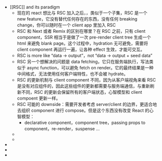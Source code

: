 - [[RSC]] and its paradigm
	- 现在的 react 想比与 RSC 加入之后，，类似于一个子集，RSC 是一个 new feature，它没有替代任何存在的东西，没有任何 breaking change，你可以随时在一个 client app 里加入 RSC
	- RSC 和 Next 或者 Remix 的区别在哪里？在 RSC 之前，只有 client component，SSR 相当于是做了一次 pre-render client tree 生成一个 html 来避免 blank page。这个过程中，hydration 无可避免，需要将 client component 再运行一遍，让各种 effect 生效，才能可交互。
	- RSC is more like “data -> output”，not “data -> output + seed data”
	- RSC 另一个想解决的问题是 data fetching，它只在服务端执行，写法类似于 async function，可以避免 fetch on render。它的最终结果是一种中间格式，无法使用任何客户端特性，也不会被 hydrate。
	- RSC 的更新机制与 client component 不同，因为从客户端视角来看 RSC 是没有对应组件的，因此这些组件的更新都需要与服务端通信，与重新刷新不同，RSC 的更新会保留所有的客户端状态，心智模型和 client compoent 更新一样。
	- RSC 可能的 downside：需要开发者考虑 server/client 的边界，更适合地去组织 component 进行 compose。但是这个东西没有改变 React 的心智模型：
		- declarative component，component tree，passing props to component，re-render，suspense ...
	-
	-
-
-
-